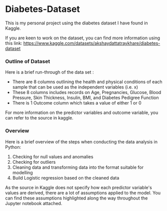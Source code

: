 # Diabetes-Dataset

This is my personal project using the diabetes dataset I have found in Kaggle. 

If you are keen to work on the dataset, you can find more information using this link: https://www.kaggle.com/datasets/akshaydattatraykhare/diabetes-dataset 

### Outline of Dataset
Here is a brief run-through of the data set : 
- There are 8 columns outlining the health and physical conditions of each sample that can be used as the independent variables (i.e. x)
- These 8 columns includes records on Age, Pregnancies, Glucose, Blood Pressure, Skin Thickness, Insulin, BMI, and Diabetes Pedigree Function
- There is 1 Outcome column which takes a value of either 1 or 0

For more information on the predictor variables and outcome variable, you can refer to the source in kaggle. 

### Overview 
Here is a brief overview of the steps when conducting the data analysis in Python: 
1. Checking for null values and anomalies
2. Checking for outliers 
3. Cleaning data and transforming data into the format suitable for modelling
4. Build Logistic regression based on the cleaned data

As the source in Kaggle does not specify how each predictor variable's values are derived, there are a lot of assumptions applied to the model. You can find these assumptions highlighted along the way throughout the Jupyter notebook attached. 
